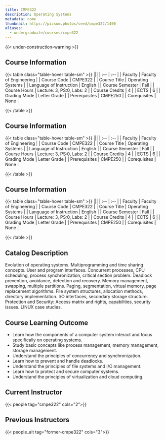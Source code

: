```yaml
---
title: CMPE322
description: Operating Systems
metadata: none
thumbnail: https://picsum.photos/seed/cmpe322/1400
aliases:
  - undergraduate/courses/cmpe322
---
```

{{< under-construction-warning >}}
## Course Information

<!-- prettier-ignore-start -->
{{< table class="table-hover table-sm" >}}
|||
| :-- | :-- |
| Faculty | Faculty of Engineering |
| Course Code | CMPE322 |
| Course Title | Operating Systems |
| Language of Instruction | English |
| Course Semester | Fall |
| Course Hours | Lecture: 3, PS:0, Labs: 2 |
| Course Credits | 4 |
| ECTS | 6 |
| Grading Mode | Letter Grade |
| Prerequisites | CMPE250 |
| Corequisites | None |

{{< /table >}}
<!-- prettier-ignore-end -->

## Course Information

<!-- prettier-ignore-start -->
{{< table class="table-hover table-sm" >}}
|||
| :-- | :-- |
| Faculty | Faculty of Engineering |
| Course Code | CMPE322 |
| Course Title | Operating Systems |
| Language of Instruction | English |
| Course Semester | Fall |
| Course Hours | Lecture: 3, PS:0, Labs: 2 |
| Course Credits | 4 |
| ECTS | 6 |
| Grading Mode | Letter Grade |
| Prerequisites | CMPE250 |
| Corequisites | None |

{{< /table >}}
<!-- prettier-ignore-end -->

## Course Information

<!-- prettier-ignore-start -->
{{< table class="table-hover table-sm" >}}
|||
| :-- | :-- |
| Faculty | Faculty of Engineering |
| Course Code | CMPE322 |
| Course Title | Operating Systems |
| Language of Instruction | English |
| Course Semester | Fall |
| Course Hours | Lecture: 3, PS:0, Labs: 2 |
| Course Credits | 4 |
| ECTS | 6 |
| Grading Mode | Letter Grade |
| Prerequisites | CMPE250 |
| Corequisites | None |

{{< /table >}}
<!-- prettier-ignore-end -->

## Catalog Description

Evolution of operating systems. Multiprogramming and time sharing concepts. User and program interfaces. Concurrent processes, CPU scheduling, process synchronization, critical section problem. Deadlock prevention, avoidance, detection and recovery. Memory management, swapping, multiple partitions. Paging, segmentation, virtual memory, page replacement algorithms. File system structures, allocation methods, directory implementation. I/O interfaces, secondary storage structure. Protection and Security: Access matrix and rights, capabilities, security issues. LINUX case studies.

## Course Learning Outcome

- Learn how the components of a computer system interact and focus specifically on operating systems.
- Study basic concepts like process management, memory management, storage management.
- Understand the principles of concurrency and synchronization.
- Learn how to prevent and handle deadlocks.
- Understand the principles of file systems and I/O management.
- Learn how to protect and secure computer systems.
- Understand the principles of virtualization and cloud computing.

## Current Instructor

{{< people tag="cmpe322" cols="2">}}

## Previous Instructors

{{< people_alt tag="former-cmpe322" cols="3">}}
